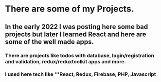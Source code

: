 # There are some of my Projects. 

## In the early 2022 I was posting here some bad projects but later I learned React and here are some of the well made apps. 

### There are projects like todos with database, login/registration and validation, redux/reduxtoolkit apps and more.
### I used here tech like '''React, Redux, Firebase, PHP, Javascript
